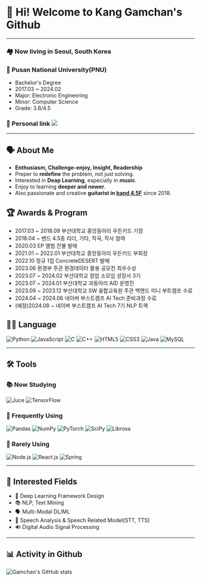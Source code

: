 # 🤵 Hi! Welcome to Kang Gamchan's Github
<hr>

### 🏘️ Now living in Seoul, South Korea
### 🏫 Pusan National University(PNU)
- Bachelor's Degree
- 2017.03 ~ 2024.02
- Major: Electronic Engineering
- Minor: Computer Science
- Grade: 3.8/4.5
### 🔗 Personal link <a href="https://linktr.ee/kanggamchan" target="_blank"><img src="https://img.shields.io/badge/Linktree-43E55E"/></a>
<hr>

## 🗣️ About Me
- **Enthusiasm, Challenge-enjoy, Insight, Readership**
- Preper to **redefine** the problem, not just solving.
- Interested in **Deap Learning**, especially in **music**.
- Enjoy to learning **deeper and newer**.
- Also passionate and creative **guitarist in [band 4.5F](https://www.instagram.com/band_4.5f?utm_source=ig_web_button_share_sheet&igsh=ZDNlZDc0MzIxNw==)** since 2018.

## 🏆 Awards & Program
- 2017.03 ~ 2018.09 부산대학교 중앙동아리 우든키드 기장
- 2018.04 ~ 밴드 4.5층 리더, 기타, 작곡, 작사 참여
- 2020.03 EP 앨범 잔불 발매
- 2021.01 ~ 2022.01 부산대학교 중앙동아리 우든키드 부회장
- 2022.10 정규 1집 ConcreteDESERT 발매
- 2023.06 환경부 주관 환경데이터 활용 공모전 최우수상
- 2023.07 ~ 2024.02 부산대학교 창업 소모임 성장사 3기
- 2023.07 ~ 2024.01 부산대학교 과동아리 AID 운영진
- 2023.09 ~ 2023.12 부산대학교 SW 융합교육원 주관 백엔드 미니 부트캠프 수료
- 2024.04 ~ 2024.06 네이버 부스트캠프 AI Tech 준비과정 수료
- (예정)2024.08 ~ 네이버 부스트캠프 AI Tech 7기 NLP 트랙 

## 🧑‍💻 Language
![Python](https://img.shields.io/badge/python-3776AB)
![JavaScript](https://img.shields.io/badge/JavaScript-F7DF1E)
![C](https://img.shields.io/badge/C-A8B9CC)
![C++](https://img.shields.io/badge/C++-00599C)
![HTML5](https://img.shields.io/badge/html5-E34F26)
![CSS3](https://img.shields.io/badge/css3-1572B6)
![Java](https://img.shields.io/badge/Java-007396)
![MySQL](https://img.shields.io/badge/MySQL-4479A1)

<hr>

## 🛠️ Tools

### 📚 Now Studying
![Juce](https://img.shields.io/badge/Juce-%238DC63F)
![TensorFlow](https://img.shields.io/badge/TensorFlow-%23FF6F00)

### 🏃 Frequently Using
![Pandas](https://img.shields.io/badge/Pandas-FF7300)
![NumPy](https://img.shields.io/badge/NumPy-013243)
![PyTorch](https://img.shields.io/badge/PyTorch-%23EE4C2C)
![SciPy](https://img.shields.io/badge/SciPy-%230C55A5)
![Librosa](https://img.shields.io/badge/Librosa-%23632CA6)

### 🐢 Rarely Using
![Node.js](https://img.shields.io/badge/node.js-%236DA55F)
![React.js](https://img.shields.io/badge/React-%2361DAFB)
![Spring](https://img.shields.io/badge/Spring-%236DB33F)

<hr>

## 🧐 Interested Fields

- 🤖 Deep Learning Framework Design
- 📚 NLP, Text Mining
- 🗣️ Multi-Modal DL/ML
- 💬 Speech Analysis & Speech Related Model(STT, TTS)
- 🔊 Digital Audio Signal Processing

---

## 📊 Activity in Github
![Gamchan's GitHub stats](https://github-readme-stats.vercel.app/api?username=gsgh3016&show_icons=true&theme=radical)
